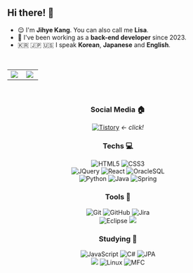 ## Hi there! 👋
- 😌 I'm <strong>Jihye Kang</strong>. You can also call me <strong>Lisa</strong>.
- 🌱 I've been working as a <strong>back-end developer</strong> since 2023.
- 🇰🇷 🇯🇵 🇺🇸 I speak <strong>Korean</strong>, <strong>Japanese</strong> and <strong>English</strong>.
<br/>
<p align="center" style=scroll="no">
  <table>
    <tr>
      <td align="top" width="50%">
      <img src="https://github-readme-stats.vercel.app/api?username=jihyelisa&count_private=true&show_icons=true&theme=vue&hide_border=true" align="left" style="max-width: 100%" />
      </td>
      <td align="top" width="50%">
        <img src="https://github-readme-stats.vercel.app/api/top-langs/?username=jihyelisa&hide=jupyter%20notebook&layout=compact&theme=vue&hide_border=true" align="left" style="max-width: 100%" />
      </td>
    </tr>
  </table>
</p><br/>



<div align="center">

### Social Media 🏠

[![Tistory](https://img.shields.io/badge/Tistory-ea5220.svg?style=for-the-badge&logo=Tistory&logoColor=white)](https://j-lisa-dev.tistory.com/2/)
  <i>← click!</i>
<br/>

### Techs 💻

![HTML5](https://img.shields.io/badge/HTML5-E34F26.svg?style=for-the-badge&logo=HTML5&logoColor=white)
![CSS3](https://img.shields.io/badge/CSS3-1572B6.svg?style=for-the-badge&logo=css3&logoColor=white)
<br/>
![JQuery](https://img.shields.io/badge/jquery-343434.svg?style=for-the-badge&logo=jquery&logoColor=77d0f8)
![React](https://img.shields.io/badge/react-23262e.svg?style=for-the-badge&logo=react&logoColor=149eca)
![OracleSQL](https://img.shields.io/badge/oracle-F80000.svg?style=for-the-badge&logo=oracle&logoColor=white)
<br/>
![Python](https://img.shields.io/badge/Python-306998?style=for-the-badge&logo=Python&logoColor=white)
![Java](https://img.shields.io/badge/java-007396.svg?style=for-the-badge&logo=java&logoColor=white)
![Spring](https://img.shields.io/badge/Spring-6DB33F.svg?style=for-the-badge&logo=Spring&logoColor=white)
<br/>

### Tools 🔧

![Git](https://img.shields.io/badge/Git-F05032.svg?style=for-the-badge&logo=Git&logoColor=white)
![GitHub](https://img.shields.io/badge/GitHub-181717.svg?style=for-the-badge&logo=GitHub&logoColor=white)
![Jira](https://img.shields.io/badge/Jira-0052CC.svg?style=for-the-badge&logo=Jira&logoColor=white)
 <br/>
![Eclipse](https://img.shields.io/badge/Eclipse-2C2255.svg?style=for-the-badge&logo=Eclipse&logoColor=white)
<img src="https://img.shields.io/badge/Visual Studio Code-007ACC?style=for-the-badge&logo=Visual Studio&logoColor=white">
<br/>

### Studying 📖

![JavaScript](https://img.shields.io/badge/javascript-%23323330.svg?style=for-the-badge&logo=javascript&logoColor=%23F7DF1E)
![C#](https://img.shields.io/badge/CSharp-3A0091.svg?style=for-the-badge&logo=CSharp&logoColor=A279DD)
![JPA](https://img.shields.io/badge/JPA-6DB33F.svg?style=for-the-badge&logo=JPA&logoColor=white)
<br/>
<img src="https://img.shields.io/badge/Anaconda-44A833?style=for-the-badge&logo=Anaconda&logoColor=white">
![Linux](https://img.shields.io/badge/linux-FCC624.svg?style=for-the-badge&logo=linux&logoColor=white)
![MFC](https://img.shields.io/badge/mfc-EC642A.svg?style=for-the-badge&logo=mfc&logoColor=white)
  
  
</div>


<!--
**jihyelisa/jihyelisa** is a ✨ _special_ ✨ repository because its `README.md` (this file) appears on your GitHub profile.

Here are some ideas to get you started:

- 🔭 I’m currently working on ...
- 🌱 I’m currently learning ...
- 👯 I’m looking to collaborate on ...
- 🤔 I’m looking for help with ...
- 💬 Ask me about ...
- 📫 How to reach me: ...
- 😄 Pronouns: ...
- ⚡ Fun fact: ...
-->

</font>
